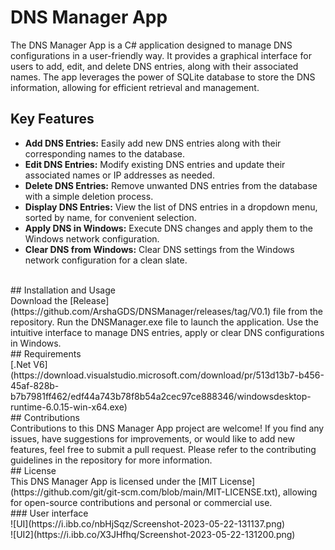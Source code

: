 # DNS Manager App<br/>
The DNS Manager App is a C# application designed to manage DNS configurations in a user-friendly way. It provides a graphical interface for users to add, edit, and delete DNS entries, along with their associated names. The app leverages the power of SQLite database to store the DNS information, allowing for efficient retrieval and management.

## Key Features<br/>
+ **Add DNS Entries:** Easily add new DNS entries along with their corresponding names to the database.<br/>
+ **Edit DNS Entries:** Modify existing DNS entries and update their associated names or IP addresses as needed.<br/>
+ **Delete DNS Entries:** Remove unwanted DNS entries from the database with a simple deletion process.<br/>
+ **Display DNS Entries:** View the list of DNS entries in a dropdown menu, sorted by name, for convenient selection.<br/>
+ **Apply DNS in Windows:** Execute DNS changes and apply them to the Windows network configuration.<br/>
+ **Clear DNS from Windows:** Clear DNS settings from the Windows network configuration for a clean slate.<br/>
<br/>
## Installation and Usage<br/>
Download the [Release](https://github.com/ArshaGDS/DNSManager/releases/tag/V0.1) file from the repository.
Run the DNSManager.exe file to launch the application.
Use the intuitive interface to manage DNS entries, apply or clear DNS configurations in Windows.
<br/>
## Requirements<br/>
[.Net V6](https://download.visualstudio.microsoft.com/download/pr/513d13b7-b456-45af-828b-b7b7981ff462/edf44a743b78f8b54a2cec97ce888346/windowsdesktop-runtime-6.0.15-win-x64.exe)
<br/>
## Contributions<br/>
Contributions to this DNS Manager App project are welcome! If you find any issues, have suggestions for improvements, or would like to add new features, feel free to submit a pull request. Please refer to the contributing guidelines in the repository for more information.
<br/>
## License<br/>
This DNS Manager App is licensed under the [MIT License](https://github.com/git/git-scm.com/blob/main/MIT-LICENSE.txt), allowing for open-source contributions and personal or commercial use.
<br/>
### User interface 
<br/>
![UI](https://i.ibb.co/nbHjSqz/Screenshot-2023-05-22-131137.png)
<br/>
![UI2](https://i.ibb.co/X3JHfhq/Screenshot-2023-05-22-131200.png)
